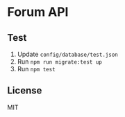 # Forum API

## Test

1. Update `config/database/test.json`
3. Run `npm run migrate:test up`
4. Run `npm test`

## License

MIT